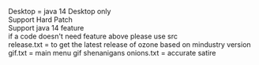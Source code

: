 Desktop = java 14 Desktop only\
Support Hard Patch\
Support java 14 feature\
if a code doesn't need feature above please use src\
release.txt = to get the latest release of ozone based on mindustry version\
gif.txt = main menu gif shenanigans onions.txt = accurate satire